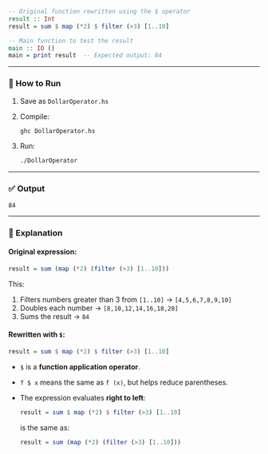 
```haskell
-- Original function rewritten using the $ operator
result :: Int
result = sum $ map (*2) $ filter (>3) [1..10]

-- Main function to test the result
main :: IO ()
main = print result  -- Expected output: 84
```

---

### 🔧 How to Run

1. Save as `DollarOperator.hs`
2. Compile:

   ```bash
   ghc DollarOperator.hs
   ```
3. Run:

   ```bash
   ./DollarOperator
   ```

---

### ✅ Output

```
84
```

---

### 🧠 Explanation

#### Original expression:

```haskell
result = sum (map (*2) (filter (>3) [1..10]))
```

This:

1. Filters numbers greater than 3 from `[1..10]` → `[4,5,6,7,8,9,10]`
2. Doubles each number → `[8,10,12,14,16,18,20]`
3. Sums the result → `84`

#### Rewritten with `$`:

```haskell
result = sum $ map (*2) $ filter (>3) [1..10]
```

* `$` is a **function application operator**.
* `f $ x` means the same as `f (x)`, but helps reduce parentheses.
* The expression evaluates **right to left**:

  ```haskell
  result = sum $ map (*2) $ filter (>3) [1..10]
  ```

  is the same as:

  ```haskell
  result = sum (map (*2) (filter (>3) [1..10]))
